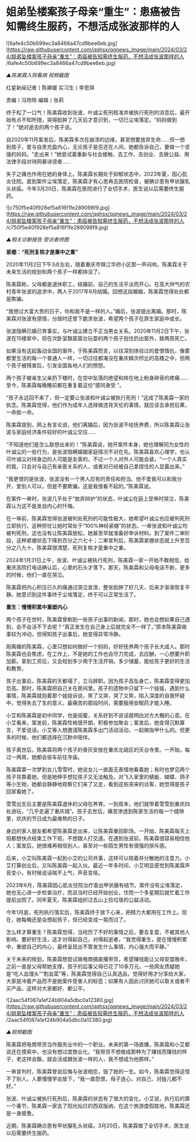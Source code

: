 # 姐弟坠楼案孩子母亲“重生”：患癌被告知需终生服药，不想活成张波那样的人

![6afe4c50b699ec3a8466a47cd9bee6eb.jpg](https://raw.githubusercontent.com/qqhsx/qqnews_image/main/2024/03/24/姐弟坠楼案孩子母亲“重生”：患癌被告知需终生服药，不想活成张波那样的人 /6afe4c50b699ec3a8466a47cd9bee6eb.jpg)

_▲陈美霖入院看病 视频截图_

红星新闻记者丨陈卿媛 实习生丨李思琪

责编丨冯玲玲 编辑丨张莉

终于松了一口气！陈美霖收到张波、叶诚尘死刑核准并被执行死刑的消息后，最开始有点不知所措，哭得脸肿了几天后才意识到，一切已尘埃落定。“妈妈做到了！”她对逝去的两个孩子说。

自2020年11月案发后，陈美霖多次在崩溃的边缘，甚至想要放弃生命……但一想到孩子，爱与自责充盈内心，无论孩子是否还在人间，她都告诉自己，要做一个坚强的妈妈。“走出来！”她尝试着重新与社会接触，去工作、去创业、去做公益、用法律手段对待网暴诽谤者……

失子之痛也作用在她的身体上。陈美霖长期处于抑郁状态中，2023年夏，因心肌炎住院。直到案件尘埃落定，陈美霖才有心思再去医院检查，被确诊患有甲状腺乳头状癌。今年3月20日，陈美霖在医院进行了全切手术，医生说以后需要终生服药。

![c750f5e40f928ef5a816f1fe289098f9.jpg](https://raw.githubusercontent.com/qqhsx/qqnews_image/main/2024/03/24/姐弟坠楼案孩子母亲“重生”：患癌被告知需终生服药，不想活成张波那样的人 /c750f5e40f928ef5a816f1fe289098f9.jpg)

_▲相关诊断报告 受访者供图_

**紧绷：“死刑复核才是重中之重”**

2020年11月2日下午3点左右，随着重庆市锦江华府小区那一声闷响，陈美霖关于未来生活的规划和两个孩子一样都摔没了。

陈美霖称，父母都是退休职工，结婚前，自己的生活平淡而开心。在高大帅气的农村青年张波的追求中，两人于2017年8月结婚。回想这段婚姻，陈美霖觉得处处都是欺骗。

“我想过大富大贵的日子，你和我不是一样的人。”婚后，张波提出离婚。那时，陈美霖对张波有感情，分居时还曾下跪求张波，希望两个孩子在原生家庭中成长。

张波隐瞒已婚已育事实，与叶诚尘建立不正当男女关系。2020年11月2日下午，张波在15楼家中，将在次卧室飘窗窗台玩耍的两个孩子抱住扔出窗外，致两孩死亡。

如果没有这起轰动全国的案件，于陈美霖而言，以往深刻体验过的爱恨情仇，像雾都里生活的每一个普通人一样，一切过往都淹没在重庆鳞次栉比的高楼之中，但两个孩子被残害后，引发全国各地人们的愤怒。

两个孩子被亲生父亲扔下楼时，在空中坠落的绝望和摔在地上粉身碎骨的疼痛……至今，陈美霖每晚睡前都在重复着这份“感同身受 ”。

“孩子永远回不来了，但一定要让张波和叶诚尘被执行死刑！”这成了陈美霖一家的执念。陈美霖觉得，他们作为成年人选择做违背天伦的事情，就应该去承担后果，一命抵一命。

陈美霖提到，网上有言论说，他们离婚后，因为张波不给抚养费，所以陈美霖让张波与家庭经济条件较好的叶诚尘交往……

“不知道他们是怎么联想出来的！”陈美霖说，抛开案件本身，她也理解同为女性的叶诚尘的一些行为，是张波隐瞒婚姻家庭情况不对在先。陈美霖喜欢心理学，也认可叶诚尘对待身边的人可能是友善的，不过一个人对外人可能会装，“一个人真实的我，只会对与自己有亲密关系的人，或者对已经被自己拿捏住的人显露出来。”

“我更恨的是张波，张波没有一个男人应有的责任和担当。他不爱我可以和我分开，爱别人可以，但是不要欺骗，这是我很看不起的。”陈美霖说。

在案件一审时，张波几乎处于“放弃辩护”的状态，叶诚尘在庭上受审时哭泣，陈美霖认为这不是发自内心的忏悔。

在一审前，陈美霖觉得张波被判处死刑的可能性极大，她希望叶诚尘也应被判死刑立即执行。这种担忧让她时常处于“100%神经紧绷”的状态。一审张波和叶诚尘均被判死刑，这也没有让陈美霖放松，她甚至早就准备好申诉材料。到了案件二审阶段，这种紧绷状态下降到百分之六七十；二审宣判后，陈美霖紧绷状态就上升至百分之八九十。陈美霖很清楚，死刑复核才是重中之重。

2024年1月31日上午，张波、叶诚尘被执行死刑，陈美霖一家一开始不敢相信，给重庆高院打电话确认后，心里的石头才落下。那天，陈美霖和父母电话不断，更多的时候，他们一直在哭泣。

陈美霖把内心积压已久的痛通过哭泣宣泄，整张脸肿了好几天，后来才渐渐恢复平静。她意识到这件事终于尘埃落定，终于可以正常生活了。

**重生：慢慢积累中重塑内心**

两个孩子在世时，陈美霖曾刷到一些孩子出事的新闻，那时，她也会想如果自己遇到，会不会活不下去呢？“真正发生在自己身上后就完全不一样了。”原本陈美霖做事较为冲动，但得知孩子出事后，她变得异常冷静。

刚离婚的陈美霖，心里只想如何做好一个妈妈，好好抚养两个孩子长大成人。那时陈美霖也会焦虑，在工作上，不是她的工作也会尽力完成，去应酬，一心想要升职加薪。拿到工资后，又会规划多少用于生活开销，多少储蓄，能给孩子更好的生活和教育。

孩子出事后，陈美霖的天都塌了，立马辞职。因为孩子高坠身亡，陈美霖变得更加恐高。那时，陈美霖把自己关在房间里。孩子的遗物中只留下一个娃娃，遇到什么事情，陈美霖就抱着那个娃娃诉说，笑了又哭，哭了又笑，陷入深度的自我怀疑中，觉得失去了生的意义，最痛苦的那段时间，需要服用安眠药才能入睡。

小艾和陈美霖是初中同学，也是闺蜜，关系好到不说话就明白对方大概的心意。在小艾看来，案发前，陈美霖性格很开朗，积极参加聚会；案发后，她变得沉默寡言，不爱说话。小艾等人想邀请陈美霖多出门活动活动，一起做指甲什么的。但更多的时候，他们都选择在沉默中陪伴。

孩子离世后，陈美霖将两个孩子的骨灰安放在重庆北碚区的天台寺里。一开始，每过一两周，她都会驱车前往寺庙。

陈美霖第一次梦到女儿雪雪时，她说女儿一直面无表情地看着她；有时也梦见两个孩子背靠着她，但是她伸手想拉孩子又无法触及。对飞入家里的蜻蜓、蝴蝶、鸽子等小生物，她都会静静地观察它们来了又走，看到这些突来的访客，她觉得是孩子回家看她了。

雪雪出生后主要是陈美霖退休的父母在养育。一到周末，他们就带着雪雪到重庆四处游玩，“几乎走遍了重庆城”。孩子去世后，痛苦渗透到陈家生活的每一个缝隙里，欢庆的节日成为最难熬的日子。

身边的家人朋友都希望陈美霖走出来，让陈美霖重回职场。一开始，陈美霖每天上班都想快点结束工作下班，不想跟人打交道。在遇到张波前，陈美霖很容易相信他人；案发后，她很难再相信别人，甚至对一些陌生男性有很强的排斥感。

后来，小艾叫陈美霖一起到小艾的公司共事，这样可以陪着并分散她的注意力。小艾打算创业后，又叫陈美霖一起入伙。最近一年多时间，小艾明显感觉到陈美霖声音变小，有时候说话喘不上气，声音变哑。

2023年6月，陈美霖因心肌炎住院治疗查出甲状腺有结节。案件没有尘埃落定，她也无心进一步检查治疗，而且当时已经开始创业，住院一个多星期后就忙着工作提前出院了。同年夏天，陈美霖组织过去山上捡垃圾的公益活动。

今年1月底，死刑执行落实后，陈美霖终于放下心来，把精力大都用在工作上。现在，她每晚还是会想起孩子，但已经变成一晃而过了。

怎么样才算重生？陈美霖觉得，当经历了不好的事情之后，要去复盘，不被其他人影响，要好好生活，这才对得起自己，对得起逝者，“我觉得重生，是在慢慢积累中，重塑自己的内心，最终呈现出不管发生什么事情，内心强大而平静。”

关于未来的规划，陈美霖想尝试做电商搞直播带货，希望赚钱能让父母安度晚年，之前一直是父母帮她支撑，孩子的后事父母已花了10多万元。一些网友质疑她是“吃人血馒头”“割韭菜”等，陈美霖觉得自己认真选品，觉得好用才分享给大家，大家是冲着产品而不是她案件受害人的标签；如果有人因此讨厌她可以取关或者不买产品，这样对大家都好、都公平。

![2aac54f087a1ef24b904a5dbc0a12380.jpg](https://raw.githubusercontent.com/qqhsx/qqnews_image/main/2024/03/24/姐弟坠楼案孩子母亲“重生”：患癌被告知需终生服药，不想活成张波那样的人 /2aac54f087a1ef24b904a5dbc0a12380.jpg)

_▲视频截图_

陈美霖把电商带货当作服务业中的一个职业。未来的第一场直播，陈美霖和小艾都说还在摸索中，也没有想过度商业化，“我带货不想做成那种为了赚钱而赚钱的样子，老这样会飘，就会活成跟张波一样的人，我不想成为他那样。”

一审宣判时，陈美霖曾说后悔与张波相恋，毁了她的一生。如今，陈美霖觉得这怪不了别人，人要慢慢学会放下，“我一直怨恨，母子连心，对自己、对娃儿都不好。”

张波、叶诚尘被执行死刑后，陈美霖的状态有了很大的变化。小艾说，执行后的第一个春节，陈美霖一家去了阳光灿烂的西双版纳，在这个旅游度假胜地，陈美霖还是一身疲惫。

近期，陈美霖确诊患有甲状腺乳头状癌，3月20日，陈美霖做了全切手术，医生说以后需要终生服药。

